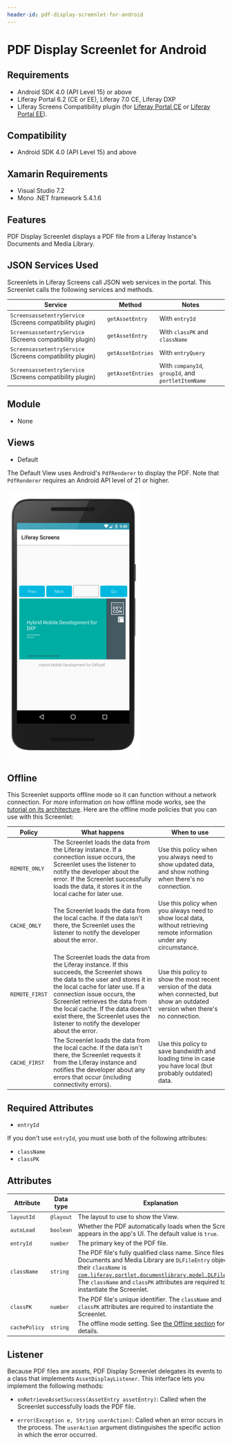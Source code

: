 ```yaml
---
header-id: pdf-display-screenlet-for-android
---
```


# PDF Display Screenlet for Android

## Requirements

-   Android SDK 4.0 (API Level 15) or above
-   Liferay Portal 6.2 (CE or EE), Liferay 7.0 CE, Liferay DXP
-   Liferay Screens Compatibility plugin (for 
    [Liferay Portal CE](http://www.liferay.com/marketplace/-/mp/application/54365664) 
    or 
    [Liferay Portal EE](http://www.liferay.com/marketplace/-/mp/application/54369726)). 

## Compatibility

- Android SDK 4.0 (API Level 15) and above

## Xamarin Requirements

- Visual Studio 7.2
- Mono .NET framework 5.4.1.6

## Features

PDF Display Screenlet displays a PDF file from a Liferay Instance's Documents 
and Media Library. 

## JSON Services Used

Screenlets in Liferay Screens call JSON web services in the portal. This 
Screenlet calls the following services and methods.

| Service | Method | Notes |
| ------- | ------ | ----- |
| `ScreensassetentryService` (Screens compatibility plugin) | `getAssetEntry` | With `entryId` |
| `ScreensassetentryService` (Screens compatibility plugin) | `getAssetEntry` | With `classPK` and `className` |
| `ScreensassetentryService` (Screens compatibility plugin) | `getAssetEntries` | With `entryQuery` |
| `ScreensassetentryService` (Screens compatibility plugin) | `getAssetEntries` | With `companyId`, `groupId`, and `portletItemName` |

## Module

- None

## Views

- Default

The Default View uses Android's `PdfRenderer` to display the PDF. Note that 
`PdfRenderer` requires an Android API level of 21 or higher. 

![Figure 1: PDF Display Screenlet using the Default View.](../../images/screens-android-pdfdisplay.png)

## Offline

This Screenlet supports offline mode so it can function without a network 
connection. For more information on how offline mode works, see the 
[tutorial on its architecture](/docs/6-2/tutorials/-/knowledge_base/t/architecture-of-offline-mode-in-liferay-screens). 
Here are the offline mode policies that you can use with this Screenlet: 

| Policy | What happens | When to use |
|--------|--------------|-------------|
| `REMOTE_ONLY` | The Screenlet loads the data from the Liferay instance. If a connection issue occurs, the Screenlet uses the listener to notify the developer about the error. If the Screenlet successfully loads the data, it stores it in the local cache for later use. | Use this policy when you always need to show updated data, and show nothing when there's no connection. |
| `CACHE_ONLY` | The Screenlet loads the data from the local cache. If the data isn't there, the Screenlet uses the listener to notify the developer about the error. | Use this policy when you always need to show local data, without retrieving remote information under any circumstance. |
| `REMOTE_FIRST` | The Screenlet loads the data from the Liferay instance. If this succeeds, the Screenlet shows the data to the user and stores it in the local cache for later use. If a connection issue occurs, the Screenlet retrieves the data from the local cache. If the data doesn't exist there, the Screenlet uses the listener to notify the developer about the error. | Use this policy to show the most recent version of the data when connected, but show an outdated version when there's no connection. |
| `CACHE_FIRST` | The Screenlet loads the data from the local cache. If the data isn't there, the Screenlet requests it from the Liferay instance and notifies the developer about any errors that occur (including connectivity errors). | Use this policy to save bandwidth and loading time in case you have local (but probably outdated) data. |

## Required Attributes

- `entryId`

If you don't use `entryId`, you must use both of the following attributes: 

- `className`
- `classPK`

## Attributes

| Attribute | Data type | Explanation |
|-----------|-----------|-------------|
| `layoutId` | `@layout` | The layout to use to show the View. |
| `autoLoad` | `boolean` | Whether the PDF automatically loads when the Screenlet appears in the app's UI. The default value is `true`. |
| `entryId` | `number` | The primary key of the PDF file. | 
| `className` | `string` | The PDF file's fully qualified class name. Since files in a Documents and Media Library are `DLFileEntry` objects, their `className` is [`com.liferay.portlet.documentlibrary.model.DLFileEntry`](https://docs.liferay.com/portal/6.2/javadocs/com/liferay/portlet/documentlibrary/model/DLFileEntry.html). The `className` and `classPK` attributes are required to instantiate the Screenlet. |
| `classPK` | `number` | The PDF file's unique identifier. The `className` and `classPK` attributes are required to instantiate the Screenlet. |
| `cachePolicy` | `string` | The offline mode setting. See [the Offline section](/docs/6-2/reference/-/knowledge_base/r/pdf-display-screenlet-for-android#offline) for details. |

## Listener

Because PDF files are assets, PDF Display Screenlet delegates its events to a 
class that implements `AssetDisplayListener`. This interface lets you implement 
the following methods: 

- `onRetrieveAssetSuccess(AssetEntry assetEntry)`: Called when the Screenlet 
  successfully loads the PDF file. 

- `error(Exception e, String userAction)`: Called when an error occurs in the 
  process. The `userAction` argument distinguishes the specific action in which 
  the error occurred. 
